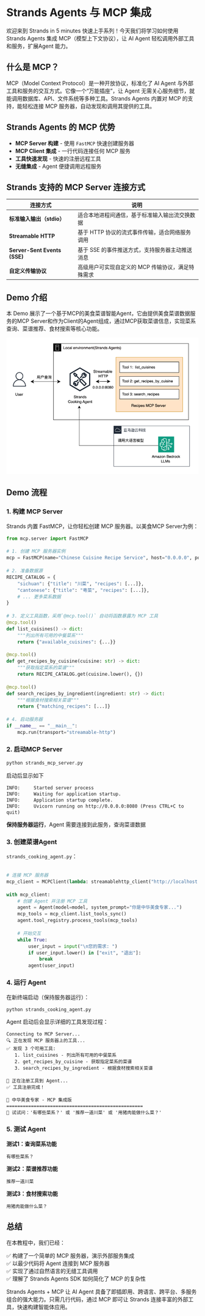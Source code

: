 # Strands Agents 与 MCP 集成

欢迎来到 Strands in 5 minutes 快速上手系列！今天我们将学习如何使用 Strands Agents 集成 MCP（模型上下文协议），让 AI Agent 轻松调用外部工具和服务，扩展Agent 能力。

## 什么是 MCP？
MCP（Model Context Protocol）是一种开放协议，标准化了 AI Agent 与外部工具和服务的交互方式。它像一个“万能插座”，让 Agent 无需关心服务细节，就能调用数据库、API、文件系统等多种工具。Strands Agents 内置对 MCP 的支持，能轻松连接 MCP 服务器，自动发现和调用其提供的工具。

## Strands Agents 的 MCP 优势

- **MCP Server 构建** - 使用 `FastMCP` 快速创建服务器  
- **MCP Client 集成** - 一行代码连接任何 MCP 服务  
- **工具快速发现** - 快速的注册远程工具  
- **无缝集成** - Agent 便捷调用远程服务

## Strands 支持的 MCP Server 连接方式

| 连接方式               | 说明                                             |
|------------------------|--------------------------------------------------|
| **标准输入输出（stdio）** | 适合本地进程间通信，基于标准输入输出流交换数据           |
| **Streamable HTTP**     | 基于 HTTP 协议的流式事件传输，适合网络服务调用             |
| **Server-Sent Events (SSE)** | 基于 SSE 的事件推送方式，支持服务器主动推送消息           |
| **自定义传输协议**       | 高级用户可实现自定义的 MCP 传输协议，满足特殊需求             |


## Demo 介绍
本 Demo 展示了一个基于MCP的美食菜谱智能Agent，它由提供美食菜谱数据服务的MCP Server和作为Client的Agent组成，通过MCP获取菜谱信息，实现菜系查询、菜谱推荐、食材搜索等核心功能。


![Demo 架构图](mcp_architecture.png)


## Demo 流程
### 1. 构建 MCP Server

Strands 内置 FastMCP，让你轻松创建 MCP 服务器。以美食MCP Server为例：

```python
from mcp.server import FastMCP

# 1. 创建 MCP 服务器实例
mcp = FastMCP(name="Chinese Cuisine Recipe Service", host="0.0.0.0", port=8080)

# 2. 准备数据源
RECIPE_CATALOG = {
    "sichuan": {"title": "川菜", "recipes": [...]},
    "cantonese": {"title": "粤菜", "recipes": [...]},
    # ... 更多菜系数据
}

# 3. 定义工具函数，采用`@mcp.tool()` 自动将函数暴露为 MCP 工具
@mcp.tool()
def list_cuisines() -> dict:
    """列出所有可用的中餐菜系"""
    return {"available_cuisines": {...}}

@mcp.tool() 
def get_recipes_by_cuisine(cuisine: str) -> dict:
    """获取指定菜系的菜谱"""
    return RECIPE_CATALOG.get(cuisine.lower(), {})

@mcp.tool()
def search_recipes_by_ingredient(ingredient: str) -> dict:
    """根据食材搜索相关菜谱"""
    return {"matching_recipes": [...]}

# 4. 启动服务器
if __name__ == "__main__":
    mcp.run(transport="streamable-http")
```

### 2. 启动MCP Server

```bash
python strands_mcp_server.py
```
启动后显示如下
```
INFO:     Started server process
INFO:     Waiting for application startup.
INFO:     Application startup complete.
INFO:     Uvicorn running on http://0.0.0.0:8080 (Press CTRL+C to quit)
```
**保持服务器运行**，Agent 需要连接到此服务，查询菜谱数据



### 3. 创建菜谱Agent

 `strands_cooking_agent.py`：

```python

# 连接 MCP 服务器
mcp_client = MCPClient(lambda: streamablehttp_client("http://localhost:8080/mcp"))

with mcp_client:
    # 创建 Agent 并注册 MCP 工具
    agent = Agent(model=model, system_prompt="你是中华美食专家...")
    mcp_tools = mcp_client.list_tools_sync()
    agent.tool_registry.process_tools(mcp_tools)
    
    # 开始交互
    while True:
        user_input = input("\n您的需求: ")
        if user_input.lower() in ["exit", "退出"]:
            break
        agent(user_input)

```

### 4. 运行 Agent
在新终端启动（保持服务器运行）：
```bash
python strands_cooking_agent.py
```

Agent 启动后会显示详细的工具发现过程：
```
Connecting to MCP Server...
🔍 正在发现 MCP 服务器上的工具...
✅ 发现 3 个可用工具:
   1. list_cuisines - 列出所有可用的中餐菜系
   2. get_recipes_by_cuisine - 获取指定菜系的菜谱
   3. search_recipes_by_ingredient - 根据食材搜索相关菜谱

🔧 正在注册工具到 Agent...
✅ 工具注册完成！

🍳 中华美食专家 - MCP 集成版
==================================================
🥢 试试问：'有哪些菜系？' 或 '推荐一道川菜' 或 '用猪肉能做什么菜？'
```

### 5. 测试 Agent

**测试1：查询菜系功能**
```
有哪些菜系？
```

**测试2：菜谱推荐功能**
```
推荐一道川菜
```

**测试3：食材搜索功能**
```
用猪肉能做什么菜？
```

## 总结
在本教程中，我们已经：  

✅ 构建了一个简单的 MCP 服务器，演示外部服务集成  
✅ 以最少代码将 Agent 连接到 MCP 服务器  
✅ 实现了通过自然语言的无缝工具调用  
✅ 理解了 Strands Agents SDK 如何简化了 MCP 的复杂性 

Strands Agents + MCP 让 AI Agent 具备了即插即用、跨语言、跨平台、多服务组合的强大能力。只需几行代码，通过 MCP 即可让 Strands 连接丰富的外部工具，快速构建智能体应用。